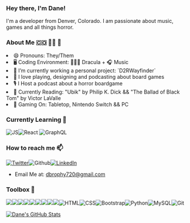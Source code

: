 ### Hey there, I'm Dane! 

I'm a developer from Denver, Colorado. I am passionate about music, games and all things horror.

### About Me 🇨🇴 🏳️‍🌈 🏃
<li> 😄 Pronouns: They/Them</li>
<li> 🖥️ Coding Environment: 🧛🏻‍♂️ Dracula + 🎧 Music</li>
<li> 🔭 I’m currently working a personal project: `D2RWayfinder`</li>
<li> 🎲 I love playing, designing and podcasting about board games</li>
<li> 🎙 I Host a podcast about a horror boardgame</li>
<li> 📖 Currently Reading: "Ubik" by Philip K. Dick && "The Ballad of Black Tom" by Victor LaValle</li>
<li> 💎 Gaming On: Tabletop, Nintendo Switch && PC</li>
</ul>

 ### Currently Learning 🌱  
![JS](https://img.shields.io/badge/-javascript-F7DF1E?&style=for-the-badge&logo=javascript&logoColor=black)![React](https://img.shields.io/badge/-ReactJS-grey?&style=for-the-badge&logo=react&logoColor=61DAFB) ![GraphQL](https://img.shields.io/badge/-GraphQL-black?&style=for-the-badge&logo=graphql&logoColor=E10098)
### How to reach me 📫 
<a href="https://twitter.com/dane_mbb" target="_blank"><img alt="Twitter" src="https://img.shields.io/badge/-Twitter-1DA1F2?logo=twitter&logoColor=white&style=flat-square" /></a><img alt="Github" src="https://img.shields.io/badge/-GitHub-181717?&style=flat-square&logo=github&logoColor=white" /><a href="https://www.linkedin.com/in/dane-brophy/" target="_blank"><img alt="LinkedIn" src="https://img.shields.io/badge/-LinkedIn-0A66C2?&style=flat-square&logo=linkedin&logoColor=white" />
</a>
 - Email Me at: dbrophy720@gmail.com

### Toolbox 🧰
<img src="https://img.shields.io/badge/ruby%20-D14836.svg?&style=for-the-badge&logo=ruby&logoColor=white" /><img src="https://img.shields.io/badge/Ruby%20on%20Rails-D14836.svg?&style=for-the-badge&logo=rubyonrails&logoColor=white" /><img src="https://img.shields.io/badge/postgres-%23316192.svg?style=for-the-badge&logo=postgresql&logoColor=white" /><img src="https://img.shields.io/badge/ActiveRecord%20-201E84.svg?&style=for-the-badge&logo=ActiveRecord&logoColor=white" /><img src="https://img.shields.io/badge/OOP%20-201E84.svg?&style=for-the-badge&logo=OOP&logoColor=white" /><img src="https://img.shields.io/badge/TDD%20-2A42D0.svg?&style=for-the-badge&logo=TDD&logoColor=white" /><img src="https://img.shields.io/badge/MVC%20-25D366.svg?&style=for-the-badge&logo=MVC&logoColor=white" /><img src="https://img.shields.io/badge/REST%20-7119C2.svg?&style=for-the-badge&logo=REST&logoColor=white" /><img src="https://img.shields.io/badge/rspec%20-2A42D0.svg?&style=for-the-badge&logo=rspec&logoColor=white" />![HTML](https://img.shields.io/badge/-html5-E34F26?&style=for-the-badge&logo=html5&logoColor=white)![CSS](https://img.shields.io/badge/-css3-1572B6?&style=for-the-badge&logo=css3&logoColor=white)![Bootstrap](https://img.shields.io/badge/-Bootstrap-7952B3?&style=for-the-badge&logo=bootstrap&logoColor=white)![Python](https://img.shields.io/badge/-Python-3776AB?&style=for-the-badge&logo=python&logoColor=yellow)![MySQL](https://img.shields.io/badge/-MySQL-4479A1?&style=for-the-badge&logo=mysql&logoColor=white)![Git](https://img.shields.io/badge/-Git-F05032?&style=for-the-badge&logo=git&logoColor=white)
 
 [![Dane's GitHub Stats](https://github-readme-stats.vercel.app/api?username=danembb&show_icons=true&theme=dracula)](https://github.com/danembb/github-readme-stats)
